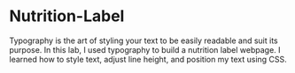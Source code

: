 # Nutrition-Label
Typography is the art of styling your text to be easily readable and suit its purpose.  In this lab, I used typography to build a nutrition label webpage. I learned how to style text, adjust line height, and position my text using CSS.
